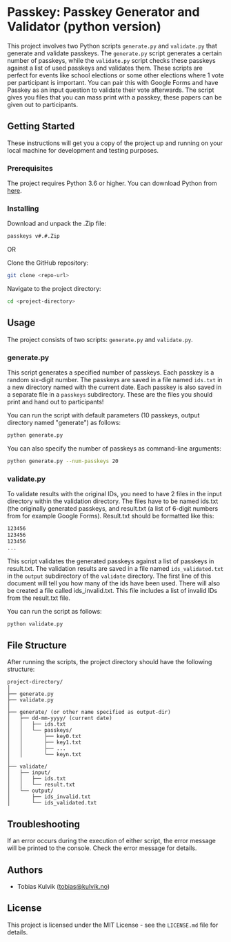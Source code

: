 # Passkey: Passkey Generator and Validator (python version)

This project involves two Python scripts `generate.py` and `validate.py` that generate and validate passkeys. The `generate.py` script generates a certain number of passkeys, while the `validate.py` script checks these passkeys against a list of used passkeys and validates them. These scripts are perfect for events like school elections or some other elections where 1 vote per participant is important. You can pair this with Google Forms and have Passkey as an input question to validate their vote afterwards. The script gives you files that you can mass print with a passkey, these papers can be given out to participants.

## Getting Started

These instructions will get you a copy of the project up and running on your local machine for development and testing purposes.

### Prerequisites

The project requires Python 3.6 or higher. You can download Python from [here](https://www.python.org/downloads/).

### Installing

Download and unpack the .Zip file:

```bash
passkeys v#.#.Zip
```

OR

Clone the GitHub repository:

```bash
git clone <repo-url>
```

Navigate to the project directory:

```bash
cd <project-directory>
```

## Usage

The project consists of two scripts: `generate.py` and `validate.py`.

### generate.py

This script generates a specified number of passkeys. Each passkey is a random six-digit number. The passkeys are saved in a file named `ids.txt` in a new directory named with the current date. Each passkey is also saved in a separate file in a `passkeys` subdirectory. These are the files you should print and hand out to participants!

You can run the script with default parameters (10 passkeys, output directory named "generate") as follows:

```bash
python generate.py
```

You can also specify the number of passkeys as command-line arguments:

```bash
python generate.py --num-passkeys 20
```

### validate.py

To validate results with the original IDs, you need to have 2 files in the input directory within the validation directory. The files have to be named ids.txt (the originally generated passkeys, and result.txt (a list of 6-digit numbers from for example Google Forms). Result.txt should be formatted like this:

```bash
123456
123456
123456
...
```

This script validates the generated passkeys against a list of passkeys in result.txt. The validation results are saved in a file named `ids_validated.txt` in the `output` subdirectory of the `validate` directory. The first line of this document will tell you how many of the ids have been used. There will also be created a file called ids_invalid.txt. This file includes a list of invalid IDs from the result.txt file.

You can run the script as follows:

```bash
python validate.py
```

## File Structure

After running the scripts, the project directory should have the following structure:

```
project-directory/
│
├── generate.py
├── validate.py
│
├── generate/ (or other name specified as output-dir)
│   ├── dd-mm-yyyy/ (current date)
│   │   ├── ids.txt
│   │   └── passkeys/
│   │       ├── key0.txt
│   │       ├── key1.txt
│   │       ├── ...
│   │       └── keyn.txt
│
├── validate/
│   ├── input/
│   │   ├── ids.txt
│   │   └── result.txt
│   └── output/
│       ├── ids_invalid.txt
│       └── ids_validated.txt
```

## Troubleshooting

If an error occurs during the execution of either script, the error message will be printed to the console. Check the error message for details.

## Authors

* Tobias Kulvik (tobias@kulvik.no)

## License

This project is licensed under the MIT License - see the `LICENSE.md` file for details.

